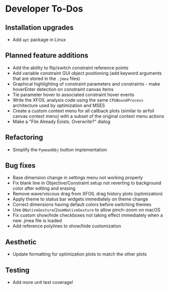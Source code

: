 Developer To-Dos
================

Installation upgrades
---------------------
- Add `apt` package in Linux

Planned feature additions
-------------------------
- Add the ability to flip/switch constraint reference points
- Add variable constraint GUI object positioning (add keyword arguments that are stored in the `.jmea` files)
- Graphical highlighting of constraint parameters and constraints - make hoverEnter detection on constraint canvas items
- Tie parameter hover to associated constraint hover events
- Write the XFOIL analysis code using the same `CPUBoundProcess` architecture used by optimization and MSES
- Create a custom context menu for all callback plots (similar to airfoil canvas context menu) with a subset of the
  original context menu actions
- Make a "File Already Exists. Overwrite?" dialog

Refactoring
-----------
- Simplify the `PymeadObj` button implementation

Bug fixes
---------
- Base dimension change in settings menu not working properly
- Fix blank line in Objective/Constraint setup not reverting to background color after editing and erasing
- Remove wave/viscous drag from XFOIL drag history plots (optimization)
- Apply theme to status bar widgets immediately on theme change
- Correct dimensions having default colors before switching themes
- Use `QNativeGesture`/`ZoomNativeGesture` to allow pinch-zoom on macOS
- Fix custom show/hide checkboxes not taking effect immediately when a new .jmea file is loaded
- Add reference polylines to show/hide customization

Aesthetic
---------
- Update formatting for optimization plots to match the other plots

Testing
-------
- Add more unit test coverage!
